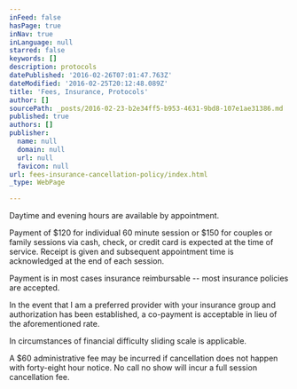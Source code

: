 ```yaml
---
inFeed: false
hasPage: true
inNav: true
inLanguage: null
starred: false
keywords: []
description: protocols
datePublished: '2016-02-26T07:01:47.763Z'
dateModified: '2016-02-25T20:12:48.089Z'
title: 'Fees, Insurance, Protocols'
author: []
sourcePath: _posts/2016-02-23-b2e34ff5-b953-4631-9bd8-107e1ae31386.md
published: true
authors: []
publisher:
  name: null
  domain: null
  url: null
  favicon: null
url: fees-insurance-cancellation-policy/index.html
_type: WebPage

---
```

Daytime and evening hours are available by appointment.  

Payment
of $120 for individual 60 minute session or $150 for couples or family 
sessions via cash, check, or credit card is expected at the time of 
service. Receipt is given and subsequent appointment time is 
acknowledged at the end of each session.

Payment is in most cases insurance reimbursable -- most insurance policies are accepted.

In
the event that I am a preferred provider with your insurance group and 
authorization has been established, a co-payment is acceptable in lieu 
of the aforementioned rate.

In circumstances of financial difficulty sliding scale is applicable.

A
$60 administrative fee may be incurred if cancellation does not happen 
with forty-eight hour notice.  No call no show will incur a full session
cancellation fee.
